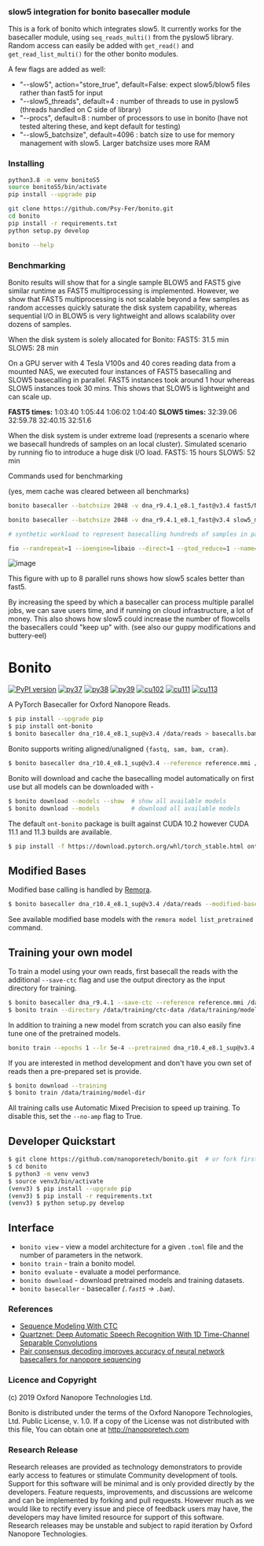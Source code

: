 ### slow5 integration for **bonito basecaller** module

This is a fork of bonito which integrates slow5. It currently works for the basecaller module, using `seq_reads_multi()` from the pyslow5 library.
Random access can easily be added with  `get_read()` and `get_read_list_multi()` for the other bonito modules.

A few flags are added as well:

- "--slow5", action="store_true", default=False: expect slow5/blow5 files rather than fast5 for input
- "--slow5_threads", default=4 :  number of threads to use in pyslow5 (threads handled on C side of library)
- "--procs", default=8 : number of processors to use in bonito (have not tested altering these, and kept default for testing)
- "--slow5_batchsize", default=4096 : batch size to use for memory management with slow5. Larger batchsize uses more RAM

### Installing

```bash
python3.8 -m venv bonitoS5
source bonitoS5/bin/activate
pip install --upgrade pip

git clone https://github.com/Psy-Fer/bonito.git
cd bonito
pip install -r requirements.txt
python setup.py develop

bonito --help
```

### Benchmarking

Bonito results will show that for a single sample BLOW5 and FAST5 give similar runtime as FAST5 multiprocessing is implemented. However, we show that FAST5 multiprocessing is not scalable beyond a few samples as random accesses quickly saturate the disk system capability, whereas sequential I/O in BLOW5 is very lightweight and allows scalability over dozens of samples.
 
When the disk system is solely allocated for Bonito:
FAST5: 31.5 min 
SLOW5: 28 min

On a GPU server with 4 Tesla V100s and 40 cores reading data from a mounted NAS, we executed four instances of FAST5 basecalling and SLOW5 basecalling in parallel. FAST5 instances took around 1 hour whereas SLOW5 instances took 30 mins. This shows that SLOW5 is lightweight and can scale up.

**FAST5 times:**
1:03:40
1:05:44
1:06:02
1:04:40
**SLOW5 times:**
32:39.06
32:59.78
32:40.15
32:51.6

When the disk system is under extreme load (represents a scenario where we basecall hundreds of samples on an local cluster). Simulated scenario by running fio to introduce a huge disk I/O load.
FAST5: 15 hours
SLOW5: 52 min

Commands used for benchmarking

(yes, mem cache was cleared between all benchmarks)

```bash
bonito basecaller --batchsize 2048 -v dna_r9.4.1_e8.1_fast@v3.4 fast5/NA12878_SRE/20201027_0537_3A_PAF25452_97d631c6/fast5_pass/  --device cuda > a.fastq

bonito basecaller --batchsize 2048 -v dna_r9.4.1_e8.1_fast@v3.4 slow5_merged/ --slow5 --slow5_threads 8 --slow5_batchsize 4096 --device cuda  > b.fastq

# synthetic workload to represent basecalling hundreds of samples in parallel:

fio --randrepeat=1 --ioengine=libaio --direct=1 --gtod_reduce=1 --name=test --filename=test --bs=100k --iodepth=32 --size=16G --readwrite=randread
```

![image](https://user-images.githubusercontent.com/8985577/165270903-145ea9ea-e9aa-47cf-9ec0-3c37ec63fee7.png)

This figure with up to 8 parallel runs shows how slow5 scales better than fast5.

By increasing the speed by which a basecaller can process multiple parallel jobs, we can save users time, and if running on cloud infrastructure, a lot of money. This also shows how slow5 could increase the number of flowcells the basecallers could "keep up" with. (see also our guppy modifications and buttery-eel)



# Bonito

[![PyPI version](https://badge.fury.io/py/ont-bonito.svg)](https://badge.fury.io/py/ont-bonito) 
[![py37](https://img.shields.io/badge/python-3.7-brightgreen.svg)](https://img.shields.io/badge/python-3.7-brightgreen.svg)
[![py38](https://img.shields.io/badge/python-3.8-brightgreen.svg)](https://img.shields.io/badge/python-3.8-brightgreen.svg)
[![py39](https://img.shields.io/badge/python-3.9-brightgreen.svg)](https://img.shields.io/badge/python-3.9-brightgreen.svg)
[![cu102](https://img.shields.io/badge/cuda-10.2-blue.svg)](https://img.shields.io/badge/cuda-10.2-blue.svg)
[![cu111](https://img.shields.io/badge/cuda-11.1-blue.svg)](https://img.shields.io/badge/cuda-11.1-blue.svg)
[![cu113](https://img.shields.io/badge/cuda-11.3-blue.svg)](https://img.shields.io/badge/cuda-11.3-blue.svg)

A PyTorch Basecaller for Oxford Nanopore Reads.

```bash
$ pip install --upgrade pip
$ pip install ont-bonito
$ bonito basecaller dna_r10.4_e8.1_sup@v3.4 /data/reads > basecalls.bam
```

Bonito supports writing aligned/unaligned `{fastq, sam, bam, cram}`.

```bash
$ bonito basecaller dna_r10.4_e8.1_sup@v3.4 --reference reference.mmi /data/reads > basecalls.bam
```

Bonito will download and cache the basecalling model automatically on first use but all models can be downloaded with -

``` bash
$ bonito download --models --show  # show all available models
$ bonito download --models         # download all available models
```

The default `ont-bonito` package is built against CUDA 10.2 however CUDA 11.1 and 11.3 builds are available.

```bash
$ pip install -f https://download.pytorch.org/whl/torch_stable.html ont-bonito-cuda111
```

## Modified Bases

Modified base calling is handled by [Remora](https://github.com/nanoporetech/remora).

```bash
$ bonito basecaller dna_r10.4_e8.1_sup@v3.4 /data/reads --modified-bases 5mC --reference ref.mmi > basecalls_with_mods.bam
```

See available modified base models with the ``remora model list_pretrained`` command.

## Training your own model

To train a model using your own reads, first basecall the reads with the additional `--save-ctc` flag and use the output directory as the input directory for training.

```bash
$ bonito basecaller dna_r9.4.1 --save-ctc --reference reference.mmi /data/reads > /data/training/ctc-data/basecalls.sam
$ bonito train --directory /data/training/ctc-data /data/training/model-dir
```

In addition to training a new model from scratch you can also easily fine tune one of the pretrained models.  

```bash
bonito train --epochs 1 --lr 5e-4 --pretrained dna_r10.4_e8.1_sup@v3.4 --directory /data/training/ctc-data /data/training/fine-tuned-model
```

If you are interested in method development and don't have you own set of reads then a pre-prepared set is provide.

```bash
$ bonito download --training
$ bonito train /data/training/model-dir
```

All training calls use Automatic Mixed Precision to speed up training. To disable this, set the `--no-amp` flag to True. 

## Developer Quickstart

```bash
$ git clone https://github.com/nanoporetech/bonito.git  # or fork first and clone that
$ cd bonito
$ python3 -m venv venv3
$ source venv3/bin/activate
(venv3) $ pip install --upgrade pip
(venv3) $ pip install -r requirements.txt
(venv3) $ python setup.py develop
```

## Interface

 - `bonito view` - view a model architecture for a given `.toml` file and the number of parameters in the network.
 - `bonito train` - train a bonito model.
 - `bonito evaluate` - evaluate a model performance.
 - `bonito download` - download pretrained models and training datasets.
 - `bonito basecaller` - basecaller *(`.fast5` -> `.bam`)*.

### References

 - [Sequence Modeling With CTC](https://distill.pub/2017/ctc/)
 - [Quartznet: Deep Automatic Speech Recognition With 1D Time-Channel Separable Convolutions](https://arxiv.org/pdf/1910.10261.pdf)
 - [Pair consensus decoding improves accuracy of neural network basecallers for nanopore sequencing](https://www.biorxiv.org/content/10.1101/2020.02.25.956771v1.full.pdf)

### Licence and Copyright
(c) 2019 Oxford Nanopore Technologies Ltd.

Bonito is distributed under the terms of the Oxford Nanopore
Technologies, Ltd.  Public License, v. 1.0.  If a copy of the License
was not distributed with this file, You can obtain one at
http://nanoporetech.com

### Research Release

Research releases are provided as technology demonstrators to provide early access to features or stimulate Community development of tools. Support for this software will be minimal and is only provided directly by the developers. Feature requests, improvements, and discussions are welcome and can be implemented by forking and pull requests. However much as we would like to rectify every issue and piece of feedback users may have, the developers may have limited resource for support of this software. Research releases may be unstable and subject to rapid iteration by Oxford Nanopore Technologies.

